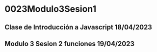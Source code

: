 # 0023Modulo3Sesion1
## Clase de Introducción a Javascript 18/04/2023
## Modulo 3 Sesion 2 funciones 19/04/2023
